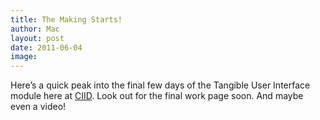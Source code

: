 ```yaml
---
title: The Making Starts!
author: Mac
layout: post
date: 2011-06-04
image: 
---
```


Here&#8217;s a quick peak into the final few days of the Tangible User Interface module here at [CIID][1]. Look out for the final work page soon. And maybe even a video!

 [1]: http://www.ciid.dk
